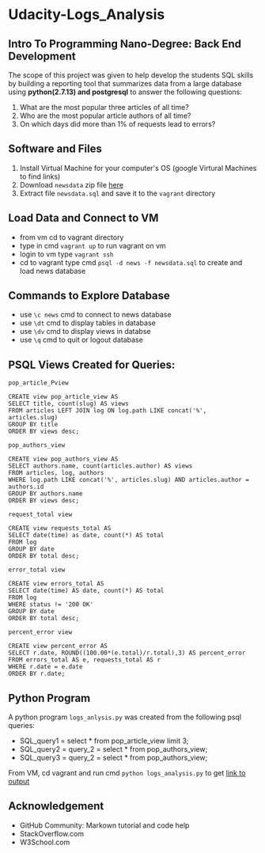 # Udacity-Logs_Analysis

## Intro To Programming Nano-Degree: Back End Development

The scope of this project was given to help develop the students SQL skills by building a reporting tool that summarizes data from a large database using **python(2.7.13) and postgresql** to answer the following questions:

1. What are the most popular three articles of all time?
2. Who are the most popular article authors of all time?
3. On which days did more than 1% of requests lead to errors?

## Software and Files

1. Install Virtual Machine for your computer's OS (google Virtural Machines  to find links)
2. Download `newsdata` zip file [here](https://d17h27t6h515a5.cloudfront.net/topher/2016/August/57b5f748_newsdata/newsdata.zip)
3. Extract file `newsdata.sql` and save it to the `vagrant` directory

## Load Data and Connect to VM
   * from vm cd to vagrant directory
   * type in cmd `vagrant up` to run vagrant on vm
   * login to vm type `vagrant ssh`
   * cd to vagrant type cmd `psql -d news -f newsdata.sql` to create and load news database

## Commands to Explore Database
   *  use `\c news` cmd to connect to news database
   *  use `\dt` cmd to display tables in database
   *  use `\dv` cmd to display views in databse
   *  use `\q` cmd to quit or logout database
   
## PSQL Views Created for Queries:
```
pop_article_Pview

CREATE view pop_article_view AS
SELECT title, count(slug) AS views
FROM articles LEFT JOIN log ON log.path LIKE concat('%', articles.slug) 
GROUP BY title 
ORDER BY views desc;

pop_authors_view

CREATE view pop_authors_view AS
SELECT authors.name, count(articles.author) AS views
FROM articles, log, authors
WHERE log.path LIKE concat('%', articles.slug) AND articles.author = authors.id
GROUP BY authors.name
ORDER BY views desc;

request_total view

CREATE view requests_total AS
SELECT date(time) as date, count(*) AS total
FROM log
GROUP BY date
ORDER BY total desc;

error_total view

CREATE view errors_total AS
SELECT date(time) AS date, count(*) AS total     
FROM log 
WHERE status != '200 OK' 
GROUP BY date 
ORDER BY total desc;

percent_error view

CREATE view percent_error AS 
SELECT r.date, ROUND((100.00*(e.total)/r.total),3) AS percent_error
FROM errors_total AS e, requests_total AS r 
WHERE r.date = e.date
ORDER BY r.date;
```

## Python Program
A python program `logs_anlysis.py` was created from the following psql queries:
  * SQL_query1 = select * from pop_article_view limit 3;
  * SQL_query2 = query_2 = select * from pop_authors_view;
  * SQL_query3 = query_2 = select * from pop_authors_view;

From VM, cd vagrant and run cmd `python logs_analysis.py` to get [link to output]( https://github.com/sb2333/Udacity-Logs_Analysis/blob/master/logs_output.txt)

## Acknowledgement

  * GitHub Community: Markown tutorial and code help
  * StackOverflow.com
  * W3School.com
